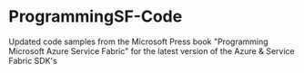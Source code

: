 # ProgrammingSF-Code
Updated code samples from the Microsoft Press book "Programming Microsoft Azure Service Fabric" for the latest version of the Azure &amp; Service Fabric SDK's
